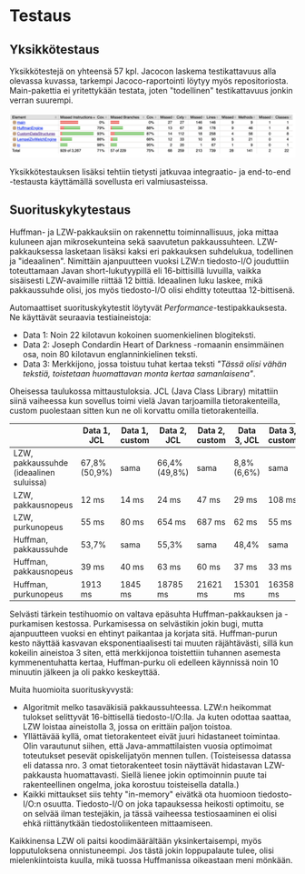 # Testaus

## Yksikkötestaus

Yksikkötestejä on yhteensä 57 kpl. Jacocon laskema testikattavuus alla olevassa kuvassa, tarkempi Jacoco-raportointi löytyy myös repositoriosta. Main-pakettia ei yritettykään testata, joten "todellinen" testikattavuus jonkin verran suurempi.

![](test_coverage_final.png)

Yksikkötestauksen lisäksi tehtiin tietysti jatkuvaa integraatio- ja end-to-end -testausta käyttämällä sovellusta eri valmiusasteissa.

## Suorituskykytestaus

Huffman- ja LZW-pakkauksiin on rakennettu toiminnallisuus, joka mittaa kuluneen ajan mikrosekunteina sekä saavutetun pakkaussuhteen. LZW-pakkauksessa lasketaan lisäksi kaksi eri pakkauksen suhdelukua, todellinen ja "ideaalinen". Nimittäin ajanpuutteen vuoksi LZW:n tiedosto-I/O jouduttiin toteuttamaan Javan short-lukutyypillä eli 16-bittisillä luvuilla, vaikka sisäisesti LZW-avaimille riittää 12 bittiä. Ideaalinen luku laskee, mikä pakkaussuhde olisi, jos myös tiedosto-I/O olisi ehditty toteuttaa 12-bittisenä.

Automaattiset suorituskykytestit löytyvät _Performance_-testipakkauksesta. Ne käyttävät seuraavia testiaineistoja:
* Data 1: Noin 22 kilotavun kokoinen suomenkielinen blogiteksti.
* Data 2: Joseph Condardin Heart of Darkness -romaanin ensimmäinen osa, noin 80 kilotavun englanninkielinen teksti.
* Data 3: Merkkijono, jossa toistuu tuhat kertaa teksti _"Tässä olisi vähän tekstiä, toistetaan huomattavan monta kertaa samanlaisena"_.

Oheisessa taulukossa mittaustuloksia. JCL (Java Class Library) mitattiin siinä vaiheessa kun sovellus toimi vielä Javan tarjoamilla tietorakenteilla, custom puolestaan sitten kun ne oli korvattu omilla tietorakenteilla.

||Data 1, JCL |Data 1, custom |Data 2, JCL|Data 2, custom|Data 3, JCL|Data 3, custom
---|---|---|---|---|---|---
LZW, pakkaussuhde (ideaalinen suluissa) |67,8% (50,9%)|sama|66,4% (49,8%)|sama|8,8% (6,6%)|sama
LZW, pakkausnopeus |12 ms|14 ms|24 ms|47 ms|29 ms|108 ms
LZW, purkunopeus |55 ms|80 ms|654 ms|687 ms|62 ms|55 ms
Huffman, pakkaussuhde |53,7%|sama|55,3%|sama|48,4%|sama
Huffman, pakkausnopeus |39 ms|40 ms|63 ms|60 ms|37 ms|33 ms
Huffman, purkunopeus|1913 ms|1845 ms|18785 ms|21621 ms|15301 ms|16358 ms

Selvästi tärkein testihuomio on valtava epäsuhta Huffman-pakkauksen ja -purkamisen kestossa. Purkamisessa on selvästikin jokin bugi, mutta ajanpuutteen vuoksi en ehtinyt paikantaa ja korjata sitä. Huffman-purun kesto näyttää kasvavan eksponentiaalisesti tai muuten räjähtävästi, sillä kun kokeilin aineistoa 3 siten, että merkkijonoa toistettiin tuhannen asemesta kymmenentuhatta kertaa, Huffman-purku oli edelleen käynnissä noin 10 minuutin jälkeen ja oli pakko keskeyttää.

Muita huomioita suorituskyvystä:
* Algoritmit melko tasaväkisiä pakkaussuhteessa. LZW:n heikommat tulokset selittyvät 16-bittisellä tiedosto-I/O:lla. Ja kuten odottaa saattaa, LZW loistaa aineistolla 3, jossa on erittäin paljon toistoa.
* Yllättävää kyllä, omat tietorakenteet eivät juuri hidastaneet toimintaa. Olin varautunut siihen, että Java-ammattilaisten vuosia optimoimat toteutukset pesevät opiskelijatyön mennen tullen. (Toisteisessa datassa eli datassa nro. 3 omat tietorakenteet tosin näyttävät hidastavan LZW-pakkausta huomattavasti. Siellä lienee jokin optimoinnin puute tai rakenteellinen ongelma, joka korostuu toisteisella datalla.)
* Kaikki mittaukset siis tehty "in-memory" eivätkä ota huomioon tiedosto-I/O:n osuutta. Tiedosto-I/O on joka tapauksessa heikosti optimoitu, se on selvää ilman testejäkin, ja tässä vaiheessa testiosaaminen ei olisi ehkä riittänytkään tiedostoliikenteen mittaamiseen.

Kaikkinensa LZW oli paitsi koodimäärältään yksinkertaisempi, myös lopputuloksena onnistuneempi. Jos tästä jokin loppupalaute tulee, olisi mielenkiintoista kuulla, mikä tuossa Huffmanissa oikeastaan meni mönkään.
